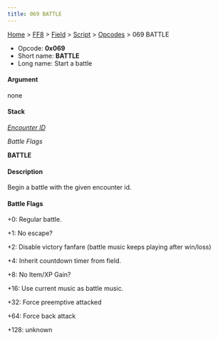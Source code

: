```yaml
---
title: 069 BATTLE
---
```


[Home](Main%20Page.md) > [FF8](FF8.md) > [Field](FF8/Field.md) > [Script](FF8/Field/Script.md) > [Opcodes](FF8/Field/Script/Opcodes.md) > 069 BATTLE

-   Opcode: **0x069**
-   Short name: **BATTLE**
-   Long name: Start a battle

#### Argument

none

#### Stack

  
*[Encounter ID][]*

*Battle Flags*

**BATTLE**

#### Description

Begin a battle with the given encounter id.

#### Battle Flags

  
+0: Regular battle.

+1: No escape?

+2: Disable victory fanfare (battle music keeps playing after win/loss)

+4: Inherit countdown timer from field.

+8: No Item/XP Gain?

+16: Use current music as battle music.

+32: Force preemptive attacked

+64: Force back attack

+128: unknown

  [Encounter ID]: ../../../../Encounter%20Codes.md "wikilink"
